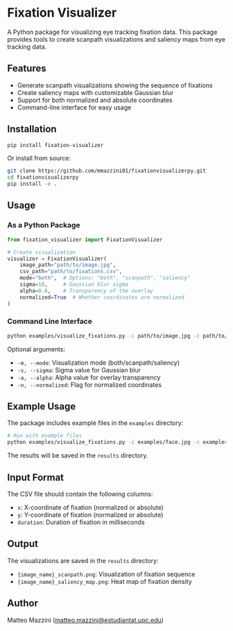 # Fixation Visualizer

A Python package for visualizing eye tracking fixation data. This package provides tools to create scanpath visualizations and saliency maps from eye tracking data.

## Features

- Generate scanpath visualizations showing the sequence of fixations
- Create saliency maps with customizable Gaussian blur
- Support for both normalized and absolute coordinates
- Command-line interface for easy usage

## Installation

```bash
pip install fixation-visualizer
```

Or install from source:

```bash
git clone https://github.com/mmazzini01/fixationvisualizerpy.git
cd fixationvisualizerpy
pip install -e .
```

## Usage

### As a Python Package

```python
from fixation_visualizer import FixationVisualizer

# Create visualization
visualizer = FixationVisualizer(
    image_path="path/to/image.jpg",
    csv_path="path/to/fixations.csv",
    mode="both",  # Options: "both", "scanpath", "saliency"
    sigma=10,     # Gaussian blur sigma
    alpha=0.6,    # Transparency of the overlay
    normalized=True  # Whether coordinates are normalized
)
```

### Command Line Interface

```bash
python examples/visualize_fixations.py -i path/to/image.jpg -c path/to/fixations.csv
```

Optional arguments:
- `-m, --mode`: Visualization mode (both/scanpath/saliency)
- `-s, --sigma`: Sigma value for Gaussian blur
- `-a, --alpha`: Alpha value for overlay transparency
- `-n, --normalized`: Flag for normalized coordinates

## Example Usage

The package includes example files in the `examples` directory:

```bash
# Run with example files
python examples/visualize_fixations.py -i examples/face.jpg -c examples/eye_tracking_raw2_fixations.csv
```

The results will be saved in the `results` directory.

## Input Format

The CSV file should contain the following columns:
- `x`: X-coordinate of fixation (normalized or absolute)
- `y`: Y-coordinate of fixation (normalized or absolute)
- `duration`: Duration of fixation in milliseconds

## Output

The visualizations are saved in the `results` directory:
- `{image_name}_scanpath.png`: Visualization of fixation sequence
- `{image_name}_saliency_map.png`: Heat map of fixation density

## Author

Matteo Mazzini (matteo.mazzini@estudiantat.upc.edu)
